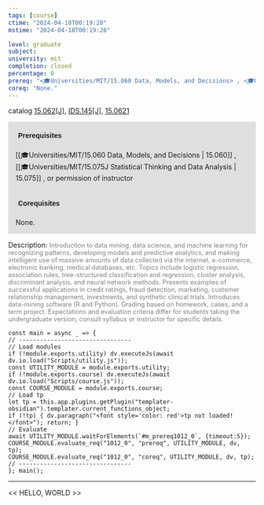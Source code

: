 ```yaml
---
tags: [course]
ctime: "2024-04-18T00:19:28"
mstime: "2024-04-18T00:19:28"

level: graduate
subject: 
university: mit
completion: closed
percentage: 0
prereq: "<🎓Universities/MIT/15.060 Data, Models, and Decisions> , <🎓Universities/MIT/15.075J Statistical Thinking and Data Analysis> , or permission of instructor"
coreq: "None."
---
```


catalog [15.062[J]](http://student.mit.edu/catalog/m15a.html#15.062), [IDS.145[J]](http://student.mit.edu/catalog/mIDSa.html#IDS.145), [15.0621](http://student.mit.edu/catalog/m15a.html#15.0621)

<span style="display: block; padding: 15px; background-color: rgb(100, 100, 100, 0.2);"><font id="m_prereq1012_0" style="display: block; font-family: Arial, sans-serif; font-weight: bold; padding: 5px">Prerequisites</font><br><span id="prereq1012_0">[[🎓Universities/MIT/15.060 Data, Models, and Decisions | 15.060]] , [[🎓Universities/MIT/15.075J Statistical Thinking and Data Analysis | 15.075]] , or permission of instructor</span></span>
<span style="display: block; padding: 15px; background-color: rgb(100, 100, 100, 0.2);"><font id="m_coreq1012_0" style="display: block; font-family: Arial, sans-serif; font-weight: bold; padding: 5px">Corequisites</font><br><span id="coreq1012_0">None.</span></span>

<font style="">Description:</font>
<font style="color: grey; font-size: 0.8rem;">Introduction to data mining, data science, and machine learning for recognizing patterns, developing models and predictive analytics, and making intelligent use of massive amounts of data collected via the internet, e-commerce, electronic banking, medical databases, etc. Topics include logistic regression, association rules, tree-structured classification and regression, cluster analysis, discriminant analysis, and neural network methods. Presents examples of successful applications in credit ratings, fraud detection, marketing, customer relationship management, investments, and synthetic clinical trials. Introduces data-mining software (R and Python). Grading based on homework, cases, and a term project. Expectations and evaluation criteria differ for students taking the undergraduate version; consult syllabus or instructor for specific details.</font>

```dataviewjs
const main = async _ => {
// --------------------------------
// Load modules
if (!module.exports.utility) dv.executeJs(await dv.io.load("Scripts/utility.js"));
const UTILITY_MODULE = module.exports.utility;
if (!module.exports.course) dv.executeJs(await dv.io.load("Scripts/course.js"));
const COURSE_MODULE = module.exports.course;
// Load tp
let tp = this.app.plugins.getPlugin("templater-obsidian").templater.current_functions_object;
if (!tp) { dv.paragraph("<font style='color: red'>tp not loaded!</font>"); return; }
// Evaluate
await UTILITY_MODULE.waitForElements(`#m_prereq1012_0`, {timeout:5});
COURSE_MODULE.evaluate_req("1012_0", "prereq", UTILITY_MODULE, dv, tp);
COURSE_MODULE.evaluate_req("1012_0", "coreq", UTILITY_MODULE, dv, tp);
// --------------------------------
}; main();
```

---

<< HELLO, WORLD >>
